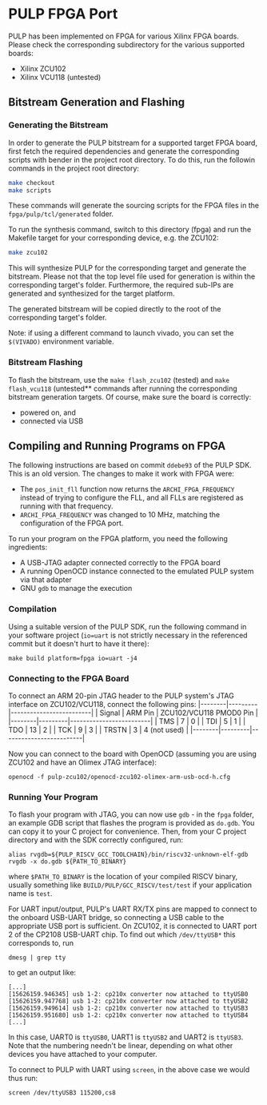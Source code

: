 # PULP FPGA Port

PULP has been implemented on FPGA for various Xilinx FPGA boards. Please check the corresponding
subdirectory for the various supported boards:

* Xilinx ZCU102
* Xilinx VCU118 (untested)

## Bitstream Generation and Flashing
### Generating the Bitstream
In order to generate the PULP bitstream for a supported target FPGA board, first fetch the required
dependencies and generate the corresponding scripts with bender in the project root directory. To
do this, run the followin commands in the project root directory:

```bash
make checkout
make scripts
```

These commands will generate the sourcing scripts for the FPGA files in the
`fpga/pulp/tcl/generated` folder. 

To run the synthesis command, switch to this directory (fpga) and run the Makefile target for your
corresponding device, e.g. the ZCU102:

```bash
make zcu102
```

This will synthesize PULP for the corresponding target and generate the bitstream. Please not that
the top level file used for generation is within the corresponding target's folder. Furthermore,
the required sub-IPs are generated and synthesized for the target platform. 

The generated bitstream will be copied directly to the root of the corresponding target's folder.

Note: if using a different command to launch vivado, you can set the `$(VIVADO)` environment variable.

### Bitstream Flashing

To flash the bitstream, use the `make flash_zcu102` (tested) and `make flash_vcu118` (untested** commands after running the corresponding bitstream generation targets. Of course, make sure the board is correctly:
* powered on, and
* connected via USB

## Compiling and Running Programs on FPGA

The following instructions are based on commit `ddebe93` of the PULP SDK. This is an old version. The changes to make it work with FPGA were:
* The `pos_init_fll` function now returns the `ARCHI_FPGA_FREQUENCY` instead of trying to configure the FLL, and all FLLs are registered as running with that frequency.
* `ARCHI_FPGA_FREQUENCY` was changed to 10 MHz, matching the configuration of the FPGA port.

To run your program on the FPGA platform, you need the following ingredients:
* A USB-JTAG adapter connected correctly to the FPGA board
* A running OpenOCD instance connected to the emulated PULP system via that adapter
* GNU `gdb` to manage the execution

### Compilation

Using a suitable version of the PULP SDK, run the following command in your software project (`io=uart` is not strictly necessary in the referenced commit but it doesn't hurt to have it there):
```
make build platform=fpga io=uart -j4
```
### Connecting to the FPGA Board
To connect an ARM 20-pin JTAG header to the PULP system's JTAG interface on ZCU102/VCU118, connect the following pins:
|--------|---------|-------------------------|
| Signal | ARM Pin | ZCU102/VCU118 PMOD0 Pin |
|--------|---------|-------------------------|
| TMS    | 7       | 0                       |
| TDI    | 5       | 1                       |
| TDO    | 13      | 2                       |
| TCK    | 9       | 3                       |
| TRSTN  | 3       | 4 (not used)            |
|--------|---------|-------------------------|

Now you can connect to the board with OpenOCD (assuming you are using ZCU102 and have an Olimex JTAG interface):
```
openocd -f pulp-zcu102/openocd-zcu102-olimex-arm-usb-ocd-h.cfg
```

### Running Your Program

To flash your program with JTAG, you can now use `gdb` - in the `fpga` folder, an example GDB script that flashes the program is provided as `do.gdb`. You can copy it to your C project for convenience. Then, from your C project directory and with the SDK correctly configured, run:
```
alias rvgdb=${PULP_RISCV_GCC_TOOLCHAIN}/bin/riscv32-unknown-elf-gdb
rvgdb -x do.gdb ${PATH_TO_BINARY}
```
where `$PATH_TO_BINARY` is the location of your compiled RISCV binary, usually something like `BUILD/PULP/GCC_RISCV/test/test` if your application name is `test`.

For UART input/output, PULP's UART RX/TX pins are mapped to connect to the onboard USB-UART bridge, so connecting a USB cable to the appropriate USB port is sufficient. On ZCU102, it is connected to UART port 2 of the CP2108 USB-UART chip. To find out which `/dev/ttyUSB*` this corresponds to, run 
```
dmesg | grep tty
```
to get an output like:
```
[...]
[15626159.946345] usb 1-2: cp210x converter now attached to ttyUSB0
[15626159.947768] usb 1-2: cp210x converter now attached to ttyUSB2
[15626159.949614] usb 1-2: cp210x converter now attached to ttyUSB3
[15626159.951680] usb 1-2: cp210x converter now attached to ttyUSB4
[...]
```

In this case, UART0 is `ttyUSB0`, UART1 is `ttyUSB2` and UART2 is `ttyUSB3`. Note that the numbering needn't be linear, depending on what other devices you have attached to your computer.

To connect to PULP with UART using `screen`, in the above case we would thus run:

`screen /dev/ttyUSB3 115200,cs8`
